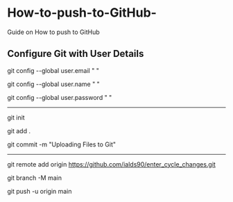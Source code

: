 # How-to-push-to-GitHub-
Guide on How to push to GitHub 


Configure Git with User Details
-------------------------------
git config --global user.email " "

git config --global user.name " "

git config --global user.password " "

-------------------------------
git init

git add .

git commit -m "Uploading Files to Git"

-------------------------------
git remote add origin https://github.com/ialds90/enter_cycle_changes.git

git branch -M main

git push -u origin main

